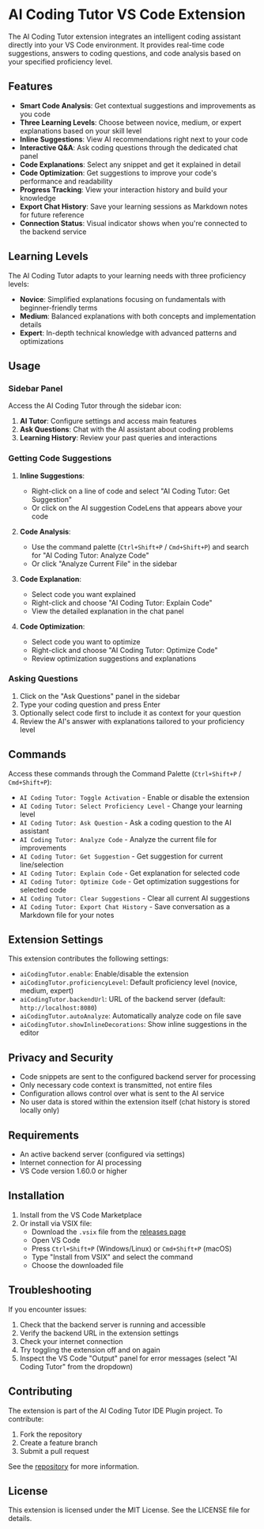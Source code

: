 # AI Coding Tutor VS Code Extension

The AI Coding Tutor extension integrates an intelligent coding assistant directly into your VS Code environment. It provides real-time code suggestions, answers to coding questions, and code analysis based on your specified proficiency level.

## Features

- **Smart Code Analysis**: Get contextual suggestions and improvements as you code
- **Three Learning Levels**: Choose between novice, medium, or expert explanations based on your skill level
- **Inline Suggestions**: View AI recommendations right next to your code
- **Interactive Q&A**: Ask coding questions through the dedicated chat panel
- **Code Explanations**: Select any snippet and get it explained in detail
- **Code Optimization**: Get suggestions to improve your code's performance and readability
- **Progress Tracking**: View your interaction history and build your knowledge
- **Export Chat History**: Save your learning sessions as Markdown notes for future reference
- **Connection Status**: Visual indicator shows when you're connected to the backend service

## Learning Levels

The AI Coding Tutor adapts to your learning needs with three proficiency levels:

- **Novice**: Simplified explanations focusing on fundamentals with beginner-friendly terms
- **Medium**: Balanced explanations with both concepts and implementation details
- **Expert**: In-depth technical knowledge with advanced patterns and optimizations

## Usage

### Sidebar Panel

Access the AI Coding Tutor through the sidebar icon:

1. **AI Tutor**: Configure settings and access main features
2. **Ask Questions**: Chat with the AI assistant about coding problems
3. **Learning History**: Review your past queries and interactions

### Getting Code Suggestions

1. **Inline Suggestions**:
   - Right-click on a line of code and select "AI Coding Tutor: Get Suggestion"
   - Or click on the AI suggestion CodeLens that appears above your code

2. **Code Analysis**:
   - Use the command palette (`Ctrl+Shift+P` / `Cmd+Shift+P`) and search for "AI Coding Tutor: Analyze Code"
   - Or click "Analyze Current File" in the sidebar

3. **Code Explanation**:
   - Select code you want explained
   - Right-click and choose "AI Coding Tutor: Explain Code"
   - View the detailed explanation in the chat panel

4. **Code Optimization**:
   - Select code you want to optimize
   - Right-click and choose "AI Coding Tutor: Optimize Code"
   - Review optimization suggestions and explanations

### Asking Questions

1. Click on the "Ask Questions" panel in the sidebar
2. Type your coding question and press Enter
3. Optionally select code first to include it as context for your question
4. Review the AI's answer with explanations tailored to your proficiency level

## Commands

Access these commands through the Command Palette (`Ctrl+Shift+P` / `Cmd+Shift+P`):

- `AI Coding Tutor: Toggle Activation` - Enable or disable the extension
- `AI Coding Tutor: Select Proficiency Level` - Change your learning level
- `AI Coding Tutor: Ask Question` - Ask a coding question to the AI assistant
- `AI Coding Tutor: Analyze Code` - Analyze the current file for improvements
- `AI Coding Tutor: Get Suggestion` - Get suggestion for current line/selection
- `AI Coding Tutor: Explain Code` - Get explanation for selected code
- `AI Coding Tutor: Optimize Code` - Get optimization suggestions for selected code
- `AI Coding Tutor: Clear Suggestions` - Clear all current AI suggestions
- `AI Coding Tutor: Export Chat History` - Save conversation as a Markdown file for your notes

## Extension Settings

This extension contributes the following settings:

* `aiCodingTutor.enable`: Enable/disable the extension
* `aiCodingTutor.proficiencyLevel`: Default proficiency level (novice, medium, expert)
* `aiCodingTutor.backendUrl`: URL of the backend server (default: `http://localhost:8080`)
* `aiCodingTutor.autoAnalyze`: Automatically analyze code on file save
* `aiCodingTutor.showInlineDecorations`: Show inline suggestions in the editor

## Privacy and Security

- Code snippets are sent to the configured backend server for processing
- Only necessary code context is transmitted, not entire files
- Configuration allows control over what is sent to the AI service
- No user data is stored within the extension itself (chat history is stored locally only)

## Requirements

- An active backend server (configured via settings)
- Internet connection for AI processing
- VS Code version 1.60.0 or higher

## Installation

1. Install from the VS Code Marketplace
2. Or install via VSIX file:
   - Download the `.vsix` file from the [releases page](https://github.com/yourusername/AI-Coding-Tutor-IDE-Plugin/releases)
   - Open VS Code
   - Press `Ctrl+Shift+P` (Windows/Linux) or `Cmd+Shift+P` (macOS)
   - Type "Install from VSIX" and select the command
   - Choose the downloaded file

## Troubleshooting

If you encounter issues:

1. Check that the backend server is running and accessible
2. Verify the backend URL in the extension settings
3. Check your internet connection
4. Try toggling the extension off and on again
5. Inspect the VS Code "Output" panel for error messages (select "AI Coding Tutor" from the dropdown)

## Contributing

The extension is part of the AI Coding Tutor IDE Plugin project. To contribute:

1. Fork the repository
2. Create a feature branch
3. Submit a pull request

See the [repository](https://github.com/yourusername/AI-Coding-Tutor-IDE-Plugin) for more information.

## License

This extension is licensed under the MIT License. See the LICENSE file for details.
